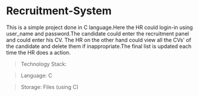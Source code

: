 # Recruitment-System

This is a simple project done in C language.Here the HR could login-in using user_name and password.The candidate could enter the recruitment panel and could enter his CV.
The HR on the other hand could view all the CVs' of the candidate and delete them if inappropriate.The final list is updated each time the HR does a action.

> Technology Stack:

  > Language: C
  
  > Storage: Files (using C)
